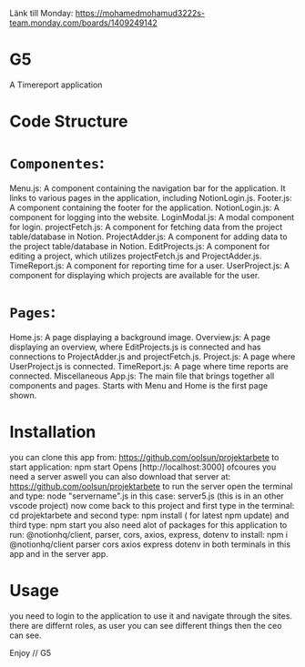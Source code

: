 Länk till Monday: https://mohamedmohamud3222s-team.monday.com/boards/1409249142
# G5
A Timereport application

# Code Structure
# `Componentes`: 
Menu.js: A component containing the navigation bar for the application. It links to various pages in the application, including NotionLogin.js.
Footer.js: A component containing the footer for the application.
NotionLogin.js: A component for logging into the website.
LoginModal.js: A modal component for login.
projectFetch.js: A component for fetching data from the project table/database in Notion.
ProjectAdder.js: A component for adding data to the project table/database in Notion.
EditProjects.js: A component for editing a project, which utilizes projectFetch.js and ProjectAdder.js.
TimeReport.js: A component for reporting time for a user.
UserProject.js: A component for displaying which projects are available for the user.

# `Pages`: 
Home.js: A page displaying a background image.
Overview.js: A page displaying an overview, where EditProjects.js is connected and has connections to ProjectAdder.js and projectFetch.js.
Project.js: A page where UserProject.js is connected.
TimeReport.js: A page where time reports are connected.
Miscellaneous
App.js: The main file that brings together all components and pages. Starts with Menu and Home is the first page shown.

# Installation
you can clone this app from:
https://github.com/oolsun/projektarbete
to start application: npm start
Opens [http://localhost:3000]
ofcoures you need a server aswell you can also download that server at:
https://github.com/oolsun/projektarbete
to run the server open the terminal and type: node "servername".js
in this case: server5.js (this is in an other vscode project)
now come back to this project and first type in the terminal: cd projektarbete
and second type: npm install ( for latest npm update)
and third type: npm start
you also need alot of packages for this application to run:
@notionhq/client, parser, cors, axios, express, dotenv
to install: npm i @notionhq/client parser cors axios express dotenv in both terminals
in this app and in the server app.

            
# Usage
you need to login to the application to use it and navigate through the sites. there are differnt roles, as user you can see different things then the ceo can see.

Enjoy // G5